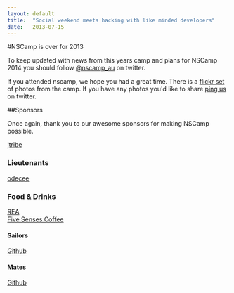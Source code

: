 ```yaml
---
layout: default
title:  "Social weekend meets hacking with like minded developers"
date:   2013-07-15
---
```

   
#NSCamp is over for 2013
   
To keep updated with news from this years camp and plans for NSCamp 2014 you should follow [@nscamp_au](https://twitter.com/nscamp_au) on twitter.


If you attended nscamp, we hope you had a great time. There is a [flickr set](http://www.flickr.com/photos/109763057@N06/sets/72157638064175904/) of photos from the camp. If you have any photos you'd like to share [ping us](https://twitter.com/nscamp_au) on twitter.


##Sponsors

Once again, thank you to our awesome sponsors for making NSCamp possible.


<div id="sponsor-captains" class="sponsors-1">
  <!-- <h2>Captain</h2> -->
  <a href="http://jtribe.com.au?ref=nscamp" class="sponsor sponsor-jtribe"><div>jtribe</div></a>
</div>

<div id="sponsor-lientenants" class="sponsors-2">
  <h3>Lieutenants</h3>
  <a href="http://odecee.com.au" class="sponsor sponsor-odecee"><div>odecee</div></a>
  <!-- <div class="sponsor"></div> -->
</div>

<div id="sponsor-food-drinks" class="sponsors-2">
  <h3>Food &amp; Drinks</h3>
  <a href="http://realestate.com.au" class="sponsor sponsor-rea"><div>REA</div></a>
  <a href="http://www.fivesenses.com.au/" class="sponsor sponsor-5senses"><div>Five Senses Coffee</div></a>
</div>


<div id="sponsor-sailors" class="sponsors-3">
  <h4>Sailors</h4>
  <a href="http://github.com" class="sponsor sponsor-github"><div>Github</div></a>
</div>

<div id="sponsor-mates" class="sponsors-3">
  <h4>Mates</h4>
  <a href="http://www.envato.com" class="sponsor sponsor-envato"><div>Github</div></a>
</div>


